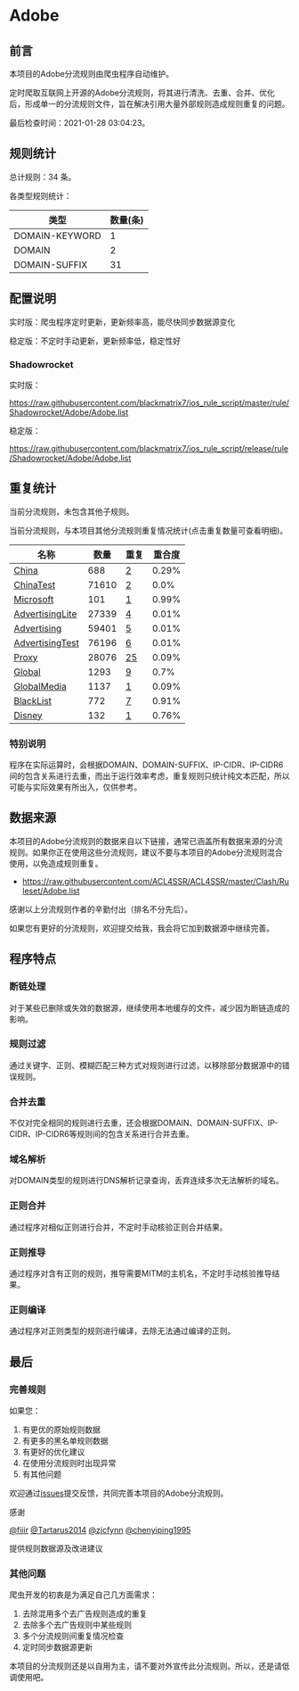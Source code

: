# Adobe

## 前言

本项目的Adobe分流规则由爬虫程序自动维护。

定时爬取互联网上开源的Adobe分流规则，将其进行清洗、去重、合并、优化后，形成单一的分流规则文件，旨在解决引用大量外部规则造成规则重复的问题。



最后检查时间：2021-01-28 03:04:23。

## 规则统计

总计规则：34 条。

各类型规则统计：

| 类型 | 数量(条) |
| ---- | ---- |
| DOMAIN-KEYWORD | 1 |
| DOMAIN | 2 |
| DOMAIN-SUFFIX | 31 |
## 配置说明

实时版：爬虫程序定时更新，更新频率高，能尽快同步数据源变化

稳定版：不定时手动更新，更新频率低，稳定性好

### Shadowrocket 
实时版：

https://raw.githubusercontent.com/blackmatrix7/ios_rule_script/master/rule/Shadowrocket/Adobe/Adobe.list

稳定版：

https://raw.githubusercontent.com/blackmatrix7/ios_rule_script/release/rule/Shadowrocket/Adobe/Adobe.list

## 重复统计


当前分流规则，未包含其他子规则。


当前分流规则，与本项目其他分流规则重复情况统计(点击重复数量可查看明细)。



| 名称 | 数量 | 重复 | 重合度 |
| ---- | ---- | ---- | ------ |
|  [China](https://github.com/blackmatrix7/ios_rule_script/tree/master/rule/Shadowrocket/China)    | 688   | [2](https://raw.githubusercontent.com/blackmatrix7/ios_rule_script/master/rule/Shadowrocket/Adobe/Adobe_Repeat.list)   |   0.29% |
|  [ChinaTest](https://github.com/blackmatrix7/ios_rule_script/tree/master/rule/Shadowrocket/ChinaTest)    | 71610   | [2](https://raw.githubusercontent.com/blackmatrix7/ios_rule_script/master/rule/Shadowrocket/Adobe/Adobe_Repeat.list)   |   0.0% |
|  [Microsoft](https://github.com/blackmatrix7/ios_rule_script/tree/master/rule/Shadowrocket/Microsoft)    | 101   | [1](https://raw.githubusercontent.com/blackmatrix7/ios_rule_script/master/rule/Shadowrocket/Adobe/Adobe_Repeat.list)   |   0.99% |
|  [AdvertisingLite](https://github.com/blackmatrix7/ios_rule_script/tree/master/rule/Shadowrocket/AdvertisingLite)    | 27339   | [4](https://raw.githubusercontent.com/blackmatrix7/ios_rule_script/master/rule/Shadowrocket/Adobe/Adobe_Repeat.list)   |   0.01% |
|  [Advertising](https://github.com/blackmatrix7/ios_rule_script/tree/master/rule/Shadowrocket/Advertising)    | 59401   | [5](https://raw.githubusercontent.com/blackmatrix7/ios_rule_script/master/rule/Shadowrocket/Adobe/Adobe_Repeat.list)   |   0.01% |
|  [AdvertisingTest](https://github.com/blackmatrix7/ios_rule_script/tree/master/rule/Shadowrocket/AdvertisingTest)    | 76196   | [6](https://raw.githubusercontent.com/blackmatrix7/ios_rule_script/master/rule/Shadowrocket/Adobe/Adobe_Repeat.list)   |   0.01% |
|  [Proxy](https://github.com/blackmatrix7/ios_rule_script/tree/master/rule/Shadowrocket/Proxy)    | 28076   | [25](https://raw.githubusercontent.com/blackmatrix7/ios_rule_script/master/rule/Shadowrocket/Adobe/Adobe_Repeat.list)   |   0.09% |
|  [Global](https://github.com/blackmatrix7/ios_rule_script/tree/master/rule/Shadowrocket/Global)    | 1293   | [9](https://raw.githubusercontent.com/blackmatrix7/ios_rule_script/master/rule/Shadowrocket/Adobe/Adobe_Repeat.list)   |   0.7% |
|  [GlobalMedia](https://github.com/blackmatrix7/ios_rule_script/tree/master/rule/Shadowrocket/GlobalMedia)    | 1137   | [1](https://raw.githubusercontent.com/blackmatrix7/ios_rule_script/master/rule/Shadowrocket/Adobe/Adobe_Repeat.list)   |   0.09% |
|  [BlackList](https://github.com/blackmatrix7/ios_rule_script/tree/master/rule/Shadowrocket/BlackList)    | 772   | [7](https://raw.githubusercontent.com/blackmatrix7/ios_rule_script/master/rule/Shadowrocket/Adobe/Adobe_Repeat.list)   |   0.91% |
|  [Disney](https://github.com/blackmatrix7/ios_rule_script/tree/master/rule/Shadowrocket/Disney)    | 132   | [1](https://raw.githubusercontent.com/blackmatrix7/ios_rule_script/master/rule/Shadowrocket/Adobe/Adobe_Repeat.list)   |   0.76% |
### 特别说明
程序在实际运算时，会根据DOMAIN、DOMAIN-SUFFIX、IP-CIDR、IP-CIDR6间的包含关系进行去重，而出于运行效率考虑，重复规则只统计纯文本匹配，所以可能与实际效果有所出入，仅供参考。

## 数据来源

本项目的Adobe分流规则的数据来自以下链接，通常已涵盖所有数据来源的分流规则。如果你正在使用这些分流规则，建议不要与本项目的Adobe分流规则混合使用，以免造成规则重复。

- https://raw.githubusercontent.com/ACL4SSR/ACL4SSR/master/Clash/Ruleset/Adobe.list


感谢以上分流规则作者的辛勤付出（排名不分先后）。

如果您有更好的分流规则，欢迎提交给我，我会将它加到数据源中继续完善。

## 程序特点

### 断链处理

对于某些已删除或失效的数据源，继续使用本地缓存的文件，减少因为断链造成的影响。

### 规则过滤

通过关键字、正则、模糊匹配三种方式对规则进行过滤，以移除部分数据源中的错误规则。

### 合并去重

不仅对完全相同的规则进行去重，还会根据DOMAIN、DOMAIN-SUFFIX、IP-CIDR、IP-CIDR6等规则间的包含关系进行合并去重。

### 域名解析

对DOMAIN类型的规则进行DNS解析记录查询，丢弃连续多次无法解析的域名。

### 正则合并

通过程序对相似正则进行合并，不定时手动核验正则合并结果。

### 正则推导

通过程序对含有正则的规则，推导需要MITM的主机名，不定时手动核验推导结果。

### 正则编译

通过程序对正则类型的规则进行编译，去除无法通过编译的正则。

## 最后

### 完善规则

如果您：

1. 有更优的原始规则数据
2. 有更多的黑名单规则数据
3. 有更好的优化建议
4. 在使用分流规则时出现异常
5. 有其他问题

欢迎通过[issues](https://github.com/blackmatrix7/ios_rule_script/issues/new)提交反馈，共同完善本项目的Adobe分流规则。

感谢

[@fiiir](https://github.com/fiiir) [@Tartarus2014](https://github.com/Tartarus2014) [@zjcfynn](https://github.com/zjcfynn) [@chenyiping1995](https://github.com/chenyiping1995) 

提供规则数据源及改进建议

### 其他问题

爬虫开发的初衷是为满足自己几方面需求：

1. 去除混用多个去广告规则造成的重复
2. 去除多个去广告规则中某些规则
3. 多个分流规则间重复情况检查
4. 定时同步数据源更新

本项目的分流规则还是以自用为主，请不要对外宣传此分流规则。所以，还是请低调使用吧。